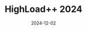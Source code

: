 ---
title: "HighLoad++ 2024"
date: 2024-12-02
type: "events"
role: "演讲者"
location: "莫斯科"
description: "主题: \"转型故事：我们如何未能处理 20,000+ RPS 以及我们从中学到的教训\""
video: "https://youtu.be/YSwJkAcgMmk"
presentation: "/files/presentations/HighLoad_2024_Q4.pdf"
---